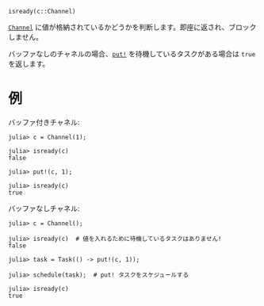 ```
isready(c::Channel)
```

[`Channel`](@ref) に値が格納されているかどうかを判断します。即座に返され、ブロックしません。

バッファなしのチャネルの場合、[`put!`](@ref) を待機しているタスクがある場合は `true` を返します。

# 例

バッファ付きチャネル:

```jldoctest
julia> c = Channel(1);

julia> isready(c)
false

julia> put!(c, 1);

julia> isready(c)
true
```

バッファなしチャネル:

```jldoctest
julia> c = Channel();

julia> isready(c)  # 値を入れるために待機しているタスクはありません!
false

julia> task = Task(() -> put!(c, 1));

julia> schedule(task);  # put! タスクをスケジュールする

julia> isready(c)
true
```
